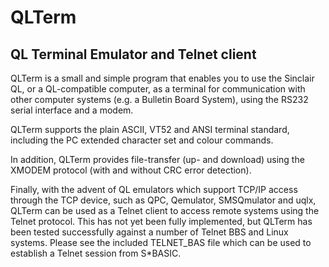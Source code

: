 # QLTerm
## QL Terminal Emulator and Telnet client

QLTerm is a small and simple program that enables you to use the Sinclair QL, or a QL-compatible computer, as a terminal for communication with other computer systems (e.g. a Bulletin Board System), using the RS232 serial interface and a modem. 

QLTerm supports the plain ASCII, VT52 and ANSI terminal standard, including the PC extended character set and colour commands. 

In addition, QLTerm provides file-transfer (up- and download) using the XMODEM protocol (with and without CRC error detection).

Finally, with the advent of QL emulators which support TCP/IP access through the TCP device, such as QPC, Qemulator, SMSQmulator and uqlx, QLTerm can be used as a Telnet client to access remote systems using the Telnet protocol. This has not yet been fully implemented, but QLTerm has been tested successfully against a number of Telnet BBS and Linux systems. Please see the included TELNET_BAS file which can be used to establish a Telnet session from S*BASIC.
